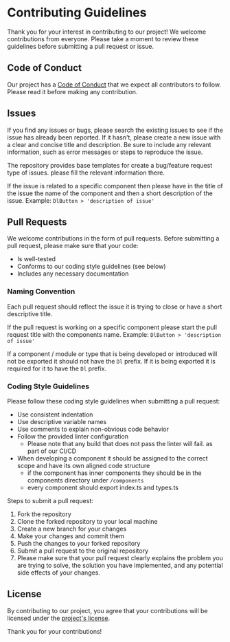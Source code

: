 # Contributing Guidelines
Thank you for your interest in contributing to our project! We welcome contributions from everyone. Please take a moment to review these guidelines before submitting a pull request or issue.

## Code of Conduct
Our project has a [Code of Conduct](./CODE_OF_CONDUCT.md) that we expect all contributors to follow. Please read it before making any contribution.

## Issues
If you find any issues or bugs, please search the existing issues to see if the issue has already been reported. If it hasn't, please create a new issue with a clear and concise title and description. Be sure to include any relevant information, such as error messages or steps to reproduce the issue.

The repository provides base templates for create a bug/feature request type of issues. please fill the relevant information there.

If the issue is related to a specific component then please have in the title of the issue the name of the component and then a short description of the issue. Example: ``` DlButton > 'description of issue' ```

## Pull Requests
We welcome contributions in the form of pull requests. Before submitting a pull request, please make sure that your code:

- Is well-tested
- Conforms to our coding style guidelines (see below)
- Includes any necessary documentation

### Naming Convention
Each pull request should reflect the issue it is trying to close or have a short descriptive title.

If the pull request is working on a specific component please start the pull request title with the components name. Example: ``` DlButton > 'description of issue' ```

If a component / module or type that is being developed or introduced will not be exported it should not have the ```Dl``` prefix. 
If it is being exported it is required for it to have the ```Dl``` prefix. 

### Coding Style Guidelines
Please follow these coding style guidelines when submitting a pull request:
- Use consistent indentation
- Use descriptive variable names
- Use comments to explain non-obvious code behavior
- Follow the provided linter configuration
    - Please note that any build that does not pass the linter will fail. as part of our CI/CD
- When developing a component it should be assigned to the correct scope and have its own aligned code structure
    - if the component has inner components they should be in the components directory under ```/components```
    - every component should export index.ts and types.ts


Steps to submit a pull request:
1. Fork the repository
2. Clone the forked repository to your local machine
3. Create a new branch for your changes
4. Make your changes and commit them
5. Push the changes to your forked repository
6. Submit a pull request to the original repository
7. Please make sure that your pull request clearly explains the problem you are trying to solve, the solution you have implemented, and any potential side effects of your changes.

## License
By contributing to our project, you agree that your contributions will be licensed under the [project's license](./LICENSE.md).

Thank you for your contributions!